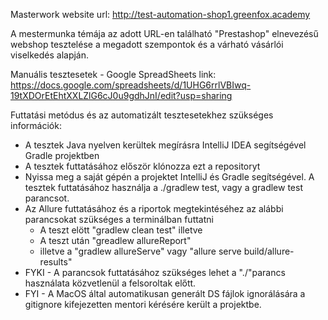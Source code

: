 Masterwork website url: http://test-automation-shop1.greenfox.academy

A mestermunka témája az adott URL-en található "Prestashop" elnevezésű webshop tesztelése a megadott szempontok és a várható vásárlói viselkedés alapján.

Manuális tesztesetek - Google SpreadSheets link: https://docs.google.com/spreadsheets/d/1UHG6rrlVBIwq-19tXDOrEtEhtXXLZlG6cJ0u9gdhJnI/edit?usp=sharing

Futtatási metódus és az automatizált tesztesetekhez szükséges információk:

- A tesztek Java nyelven kerültek megírásra IntelliJ IDEA segítségével Gradle projektben
- A tesztek futtatásához először klónozza ezt a repositoryt
- Nyissa meg a saját gépén a projektet IntelliJ és Gradle segítségével. A tesztek futtatásához használja a ./gradlew test, vagy a gradlew test parancsot.
- Az Allure futtatásához és a riportok megtekintéséhez az alábbi parancsokat szükséges a terminálban futtatni
     - A teszt elött "gradlew clean test" illetve 
     - A teszt után "greadlew allureReport"
     - illetve a "gradlew allureServe" vagy "allure serve build/allure-results"
- FYKI - A parancsok futtatásához szükséges lehet a "./"parancs használata közvetlenül a felsoroltak előtt.
- FYI - A MacOS által automatikusan generált DS fájlok ignorálására a gitignore kifejezetten mentori kérésére került a projektbe.
